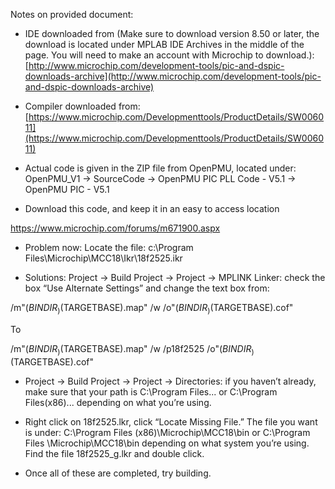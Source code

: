﻿

Notes on provided document:

-   IDE downloaded from (Make sure to download version 8.50 or later, the download is located under MPLAB IDE Archives in the middle of the page. You will need to make an account with Microchip to download.): [http://www.microchip.com/development-tools/pic-and-dspic-downloads-archive](http://www.microchip.com/development-tools/pic-and-dspic-downloads-archive)
    
-   Compiler downloaded from:[https://www.microchip.com/Developmenttools/ProductDetails/SW006011](https://www.microchip.com/Developmenttools/ProductDetails/SW006011)
    
-   Actual code is given in the ZIP file from OpenPMU, located under: OpenPMU_V1 → SourceCode → OpenPMU PIC PLL Code - V5.1 → OpenPMU PIC - V5.1
    

-   Download this code, and keep it in an easy to access location
    

https://www.microchip.com/forums/m671900.aspx

-   Problem now: Locate the file: c:\Program Files\Microchip\MCC18\Ikr\18f2525.ikr
    

-   Solutions: Project → Build Project → Project → MPLINK Linker: check the box “Use Alternate Settings” and change the text box from:
    

/m"$(BINDIR_)$(TARGETBASE).map" /w /o"$(BINDIR_)$(TARGETBASE).cof"

To

/m"$(BINDIR_)$(TARGETBASE).map" /w /p18f2525 /o"$(BINDIR_)$(TARGETBASE).cof"

  

-   Project → Build Project → Project → Directories: if you haven’t already, make sure that your path is C:\Program Files\... or C:\Program Files(x86)\... depending on what you’re using.
    
-   Right click on 18f2525.lkr, click “Locate Missing File.” The file you want is under: C:\Program Files (x86)\Microchip\MCC18\bin or C:\Program Files \Microchip\MCC18\bin depending on what system you’re using. Find the file 18f2525_g.lkr and double click.
    

  

-   Once all of these are completed, try building.
